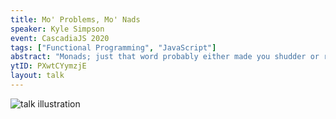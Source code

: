 ```yaml
---
title: Mo' Problems, Mo' Nads
speaker: Kyle Simpson
event: CascadiaJS 2020
tags: ["Functional Programming", "JavaScript"]
abstract: "Monads; just that word probably either made you shudder or roll your eyes. But don't run away!\r\n\r\nFunctional Programming (FP) offers many benefits to our programs, even in a loose/flexible language like JS. But we often avoid them just because of intimidating terminology, notation, and math theory. Rarely is this more prevalent than with monads.\r\n\r\nThis talk is not a dissertation on monads and broader category theory. We're merely dipping our toe into the shallow end here, not plunging head first into the deep end. But I hope maybe it entices you to swim around, because the water's actually quite pleasant!\r\n\r\nWe'll look at familiar problems in code that we typically solve imperatively, and then see how some of the de-mystified behaviors associated with monads (and friends!) can help. After this talk, I hope you'll look more closely at monads and other algebraic structures.\r\n\r\nTopics illustrated: selecting values with conditional logic, forking behavior on exceptions, and juggling asynchronous side effects."
ytID: PXwtCYymzjE
layout: talk
---
```

![talk illustration](https://2020.cascadiajs.com/images/speakers/kyle-simpson-illustration.png)